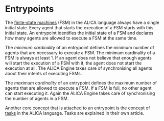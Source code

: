 # Entrypoints

The [finite-state machines](finite-state_machines.md) (FSM) in the ALICA language always have a single initial state. Every agent that starts the execution of a FSM starts with this initial state. An entrypoint identifies the initial state of a FSM and declares how many agents are allowed to execute a FSM at the same time. 

The *minimum cardinality* of an entrypoint defines the minimum number of agents that are necessary to execute a FSM. The minimum cardinality of a FSM is always at least 1. If an agent does not believe that enough agents will start the execution of a FSM with it, the agent does not start the execution at all. The ALICA Engine takes care of synchronising all agents about their intents of executing FSMs. 

The *maximum cardinality* of an entrypoint defines the maximum number of agents that are allowed to execute a FSM. If a FSM is full, no other agent can start executing it. Again the ALICA Engine takes care of synchronising the number of agents in a FSM.

Another core concept that is attached to an entrypoint is the concept of [tasks](tasks.md) in the ALICA language. Tasks are explained in their own article.

